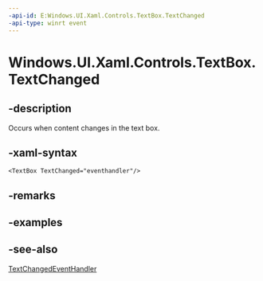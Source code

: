 ```yaml
---
-api-id: E:Windows.UI.Xaml.Controls.TextBox.TextChanged
-api-type: winrt event
---
```


<!-- Event syntax
public event Windows.UI.Xaml.Controls.TextChangedEventHandler TextChanged
-->

# Windows.UI.Xaml.Controls.TextBox.TextChanged

## -description

Occurs when content changes in the text box.

## -xaml-syntax

```xaml
<TextBox TextChanged="eventhandler"/>
```

## -remarks

## -examples

## -see-also

[TextChangedEventHandler](textchangedeventhandler.md)

